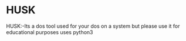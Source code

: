 # HUSK
HUSK:-Its a dos tool used for your dos on a system but please use it for educational purposes 
uses python3 
